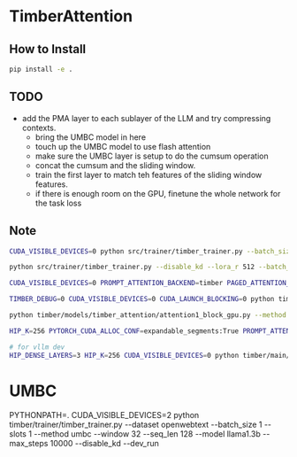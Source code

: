 # TimberAttention

## How to Install

```bash
pip install -e .
```

## TODO

- add the PMA layer to each sublayer of the LLM and try compressing contexts. 
  - bring the UMBC model in here
  - touch up the UMBC model to use flash attention
  - make sure the UMBC layer is setup to do the cumsum operation
  - concat the cumsum and the sliding window.
  - train the first layer to match teh features of the sliding window features.
  - if there is enough room on the GPU, finetune the whole network for the task loss

## Note

```bash
CUDA_VISIBLE_DEVICES=0 python src/trainer/timber_trainer.py --batch_size 1 --gradient_accumulation_steps 2 --dataset wikitext2 --lora_r 512 --max_steps 10000 --block_size 4 --k 256

python src/trainer/timber_trainer.py --disable_kd --lora_r 512 --batch_size 1 --block_size 8 --k 512 --init_checkpoint ./saves/dev/llama32k-wikitext103-4096-block8-k512-epoch-00-step-8400.pth --dataset booksum --using_fsdp --max_steps 10000

CUDA_VISIBLE_DEVICES=0 PROMPT_ATTENTION_BACKEND=timber PAGED_ATTENTION_BACKEND=timber BENCHMARK_PAGED_ATTENTION=0 FORCE_SINGLE_LAYER=0 python timber/main/llama_eval.py --model vllm_llama32k --job stream --batch_size 1 --input sample_booksum.md --stride 16000

TIMBER_DEBUG=0 CUDA_VISIBLE_DEVICES=0 CUDA_LAUNCH_BLOCKING=0 python timber/main/llama_eval.py --model llama32k --method timber --dense_queries 0 --k 512 --block_size_q 32 --block_size_k 2 --job ppl --stride 8192

python timber/models/timber_attention/attention1_block_gpu.py --method timber --k 1024 --block_size_q 32 --block_size_k 4 --dups 16 --batch_size 16

HIP_K=256 PYTORCH_CUDA_ALLOC_CONF=expandable_segments:True PROMPT_ATTENTION_BACKEND=vllm PAGED_ATTENTION_BACKEND=vllm python3 benchmarks/benchmark_throughput.py --input-len 1000 --output-len 1000 --model Qwen/Qwen1.5-7B-Chat-GPTQ-Int4 --num-prompts 10 --dtype float16 --kv-cache-dtype fp8_e5m2 --max-model-len 2000

# for vllm dev
HIP_DENSE_LAYERS=3 HIP_K=256 CUDA_VISIBLE_DEVICES=0 python timber/main/llama_eval.py --model vllm_llama1b --job stream --batch_size 4 --input sample4k.md --stride 4096
```

# UMBC

PYTHONPATH=. CUDA_VISIBLE_DEVICES=2 python timber/trainer/timber_trainer.py --dataset openwebtext --batch_size 1 --slots 1 --method umbc --window 32 --seq_len 128 --model llama1.3b --max_steps 10000 --disable_kd --dev_run
